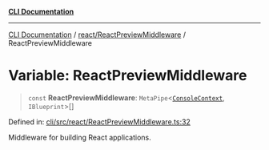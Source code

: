 [**CLI Documentation**](../../../README.md)

***

[CLI Documentation](../../../README.md) / [react/ReactPreviewMiddleware](../README.md) / ReactPreviewMiddleware

# Variable: ReactPreviewMiddleware

> `const` **ReactPreviewMiddleware**: `MetaPipe`\<[`ConsoleContext`](../../../declarations/interfaces/ConsoleContext.md), `IBlueprint`\>[]

Defined in: [cli/src/react/ReactPreviewMiddleware.ts:32](https://github.com/stonemjs/cli/blob/ae332002b2560de84ae3a35accc1d91282bd1543/src/react/ReactPreviewMiddleware.ts#L32)

Middleware for building React applications.
